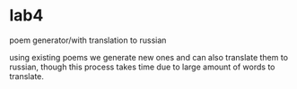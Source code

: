 # lab4
poem generator/with translation to russian

using existing poems we generate new ones and can also translate them to russian,
though this process takes time due to large amount of words to translate.
